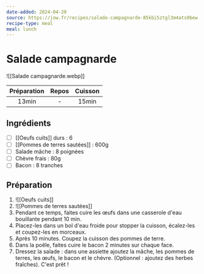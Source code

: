 ```yaml
---
date-added: 2024-04-29
source: https://jow.fr/recipes/salade-campagnarde-85kbi5ztgl3m4ats0bew
recipe-type: meal
meal: lunch
---
```


# Salade campagnarde

![[Salade campagnarde.webp]]

| Préparation | Repos | Cuisson |
|:-----------:|:-----:|:-------:|
|    13min    |   -   |  15min  |

## Ingrédients

- [ ] [[Oeufs cuits]] durs : 6
- [ ] [[Pommes de terres sautées]] : 600g
- [ ] Salade mâche : 8 poignées
- [ ] Chèvre frais : 80g
- [ ] Bacon : 8 tranches

## Préparation

1. ![[Oeufs cuits]]
2. ![[Pommes de terres sautées]]
3. Pendant ce temps, faites cuire les œufs dans une casserole d'eau bouillante pendant 10 min.
4. Placez-les dans un bol d'eau froide pour stopper la cuisson, écalez-les et coupez-les en morceaux.
5. Après 10 minutes. Coupez la cuisson des pommes de terre.
6. Dans la poêle, faites cuire le bacon 2 minutes sur chaque face.
7. Dressez la salade : dans une assiette ajoutez la mâche, les pommes de terres, les œufs, le bacon et le chèvre. (Optionnel : ajoutez des herbes fraîches). C'est prêt !
